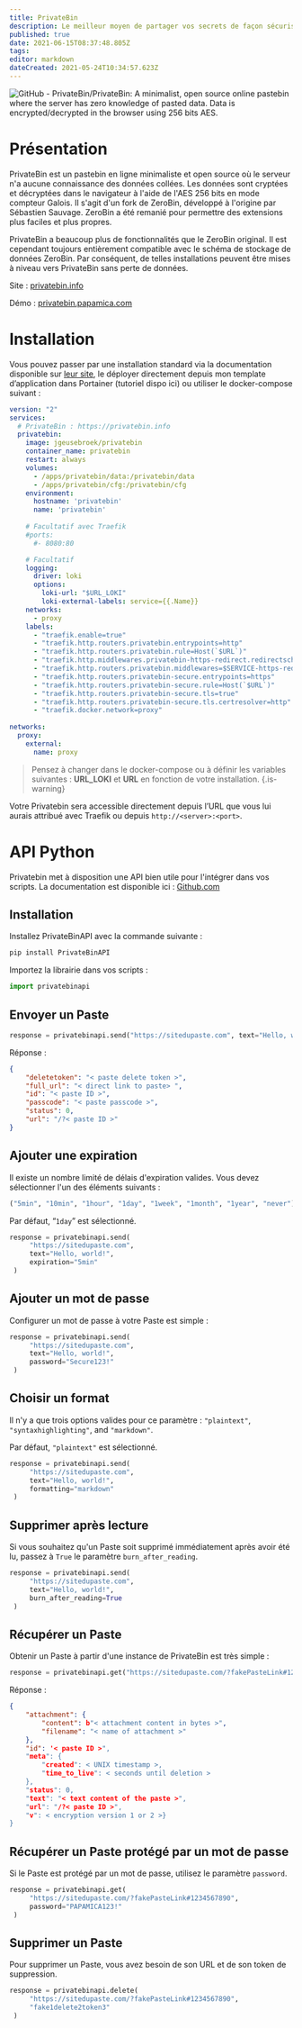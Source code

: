 ```yaml
---
title: PrivateBin
description: Le meilleur moyen de partager vos secrets de façon sécurisé et avec une API !
published: true
date: 2021-06-15T08:37:48.805Z
tags: 
editor: markdown
dateCreated: 2021-05-24T10:34:57.623Z
---
```


![GitHub - PrivateBin/PrivateBin: A minimalist, open source online pastebin  where the server has zero knowledge of pasted data. Data is  encrypted/decrypted in the browser using 256 bits AES.](https://camo.githubusercontent.com/35eb22889fe1705b5a7c3834683b64fbbb191ce4a0735b07cb292c6f0b1bca2c/68747470733a2f2f63646e2e7261776769742e636f6d2f5072697661746542696e2f6173736574732f6d61737465722f696d616765732f707265766965772f6c6f676f536d616c6c2e706e67)

# Présentation

PrivateBin est un pastebin en ligne minimaliste et open source où le serveur n'a aucune connaissance des données collées. Les données sont cryptées et décryptées dans le navigateur à l'aide de l'AES 256 bits en mode compteur Galois. Il s'agit d'un fork de ZeroBin, développé à l'origine par Sébastien Sauvage. ZeroBin a été remanié pour permettre des extensions plus faciles et plus propres. 

PrivateBin a beaucoup plus de fonctionnalités que le ZeroBin original. Il est cependant toujours entièrement compatible avec le schéma de stockage de données ZeroBin. Par conséquent, de telles installations peuvent être mises à niveau vers PrivateBin sans perte de données.

Site : [privatebin.info](https://privatebin.info)

Démo : [privatebin.papamica.com](https://privatebin.papamica.com)

# Installation

Vous pouvez passer par une installation standard via la documentation disponible sur [leur site](https://github.com/PrivateBin/PrivateBin/blob/master/INSTALL.md#installation), le déployer directement depuis mon template d’application dans Portainer (tutoriel dispo ici) ou utiliser le docker-compose suivant : 

```yaml
version: "2"
services:
  # PrivateBin : https://privatebin.info
  privatebin:
    image: jgeusebroek/privatebin
    container_name: privatebin
    restart: always
    volumes:
      - /apps/privatebin/data:/privatebin/data
      - /apps/privatebin/cfg:/privatebin/cfg
    environment:
      hostname: 'privatebin'
      name: 'privatebin'
      
    # Facultatif avec Traefik
    #ports:
      #- 8080:80

    # Facultatif  
    logging:
      driver: loki
      options:
        loki-url: "$URL_LOKI"
        loki-external-labels: service={{.Name}}
    networks:
      - proxy
    labels:
      - "traefik.enable=true"
      - "traefik.http.routers.privatebin.entrypoints=http"
      - "traefik.http.routers.privatebin.rule=Host(`$URL`)"
      - "traefik.http.middlewares.privatebin-https-redirect.redirectscheme.scheme=https"
      - "traefik.http.routers.privatebin.middlewares=$SERVICE-https-redirect"
      - "traefik.http.routers.privatebin-secure.entrypoints=https"
      - "traefik.http.routers.privatebin-secure.rule=Host(`$URL`)"
      - "traefik.http.routers.privatebin-secure.tls=true"
      - "traefik.http.routers.privatebin-secure.tls.certresolver=http"
      - "traefik.docker.network=proxy"
  
networks:
  proxy:
    external:
      name: proxy
```

> Pensez à changer dans le docker-compose ou à définir les variables suivantes : **URL\_LOKI** et **URL** en fonction de votre installation.
{.is-warning}

Votre Privatebin sera accessible directement depuis l’URL que vous lui aurais attribué avec Traefik ou depuis `http://<server>:<port>`.

# API Python

Privatebin met à disposition une API bien utile pour l'intégrer dans vos scripts. La documentation est disponible ici : [Github.com](https://github.com/PrivateBin/PrivateBin/wiki/API)

## Installation

Installez PrivateBinAPI avec la commande suivante : 

```python
pip install PrivateBinAPI
```

Importez la librairie dans vos scripts :

```python
import privatebinapi
```

## Envoyer un Paste

```python
response = privatebinapi.send("https://sitedupaste.com", text="Hello, world!")
```

Réponse :

```json
{
    "deletetoken": "< paste delete token >",
    "full_url": "< direct link to paste> ",
    "id": "< paste ID >",
    "passcode": "< paste passcode >",
    "status": 0,
    "url": "/?< paste ID >"
}
```

## Ajouter une expiration

Il existe un nombre limité de délais d'expiration valides. Vous devez sélectionner l'un des éléments suivants :

```python
("5min", "10min", "1hour", "1day", "1week", "1month", "1year", "never")
```

Par défaut, “`1day`” est sélectionné.

```python
response = privatebinapi.send(
     "https://sitedupaste.com",
     text="Hello, world!",
     expiration="5min"
 )
```

## Ajouter un mot de passe

Configurer un mot de passe à votre Paste est simple :

```python
response = privatebinapi.send(
     "https://sitedupaste.com",
     text="Hello, world!",
     password="Secure123!"
 )
```

## Choisir un format

Il n'y a que trois options valides pour ce paramètre : `"plaintext"`, `"syntaxhighlighting"`, and `"markdown"`.

Par défaut, `"plaintext"` est sélectionné.

```python
response = privatebinapi.send(
     "https://sitedupaste.com",
     text="Hello, world!",
     formatting="markdown"
 )
```

## Supprimer après lecture

Si vous souhaitez qu'un Paste soit supprimé immédiatement après avoir été lu, passez à `True` le paramètre `burn_after_reading`.

```python
response = privatebinapi.send(
     "https://sitedupaste.com",
     text="Hello, world!",
     burn_after_reading=True
 )
```

## Récupérer un Paste

Obtenir un Paste à partir d'une instance de PrivateBin est très simple :

```python
response = privatebinapi.get("https://sitedupaste.com/?fakePasteLink#1234567890")
```

Réponse :

```json
{
    "attachment": {
        "content": b"< attachment content in bytes >",
        "filename": "< name of attachment >"
    },
    "id": '< paste ID >",
    "meta": {
        "created": < UNIX timestamp >,
        "time_to_live": < seconds until deletion >
    },
    "status": 0,
    "text": "< text content of the paste >",
    "url": "/?< paste ID >",
    "v": < encryption version 1 or 2 >}
}
```

## Récupérer un Paste protégé par un mot de passe

Si le Paste est protégé par un mot de passe, utilisez le paramètre `password`.

```python
response = privatebinapi.get(
     "https://sitedupaste.com/?fakePasteLink#1234567890",
     password="PAPAMICA123!"
 )
```

## Supprimer un Paste

Pour supprimer un Paste, vous avez besoin de son URL et de son token de suppression.

```python
response = privatebinapi.delete(
     "https://sitedupaste.com/?fakePasteLink#1234567890",
     "fake1delete2token3"
 )
```